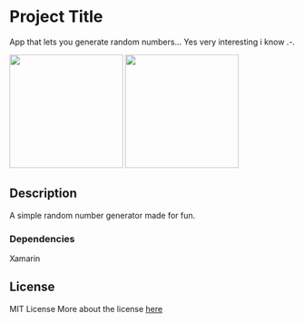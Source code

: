 # Project Title

App that lets you generate random numbers... 
Yes very interesting i know .-.
<p float="left">
  <img src="/app.png" width="200" />
  <img src="/app2.png" width="200" /> 
</p>



## Description

A simple random number generator made for fun.

### Dependencies
Xamarin 

## License

MIT License
More about the license [here](./LICENSE.txt) 
